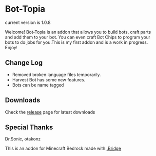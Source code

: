 # Bot-Topia

current version is 1.0.8

Welcome! Bot-Topia is an addon that allows you to build bots, craft parts and add them to your bot. You can even craft Bot Chips to program your bots to do jobs for you.This is my first addon and is a work in progress. Enjoy!

## Change Log

- Removed broken language files temporarily.
- Harvest Bot has some new features.
- Bots can be name tagged

## Downloads

Check the [release](https://github.com/drewcifer/bot-topia/releases/latest) page for latest downloads

## Special Thanks

Dr.Sonic, otakonz

This is an addon for Minecraft Bedrock made with [.Bridge](https://github.com/bridge-core/bridge.)
